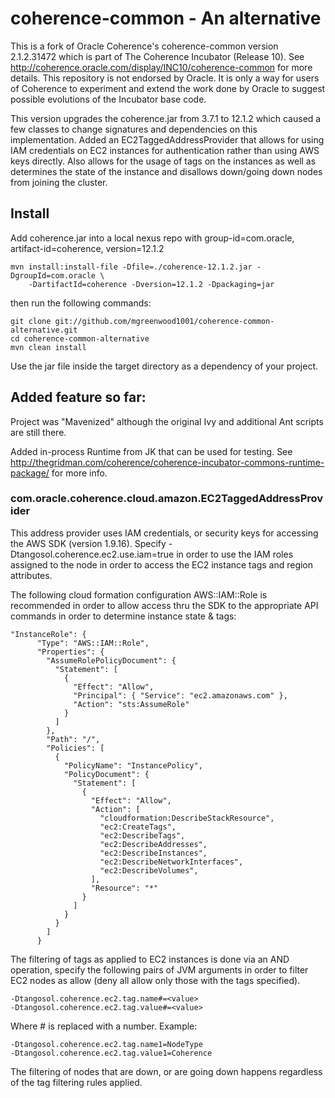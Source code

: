 # coherence-common - An alternative

This is a fork of Oracle Coherence's coherence-common version 2.1.2.31472 which is part of The Coherence Incubator (Release 10). See  http://coherence.oracle.com/display/INC10/coherence-common for more details. This repository is not endorsed by Oracle. It is only a way for users of Coherence to experiment and extend the work done by Oracle to suggest possible evolutions of the Incubator base code.

This version upgrades the coherence.jar from 3.7.1 to 12.1.2 which caused a few classes to change signatures and dependencies on this implementation.
Added an EC2TaggedAddressProvider that allows for using IAM credentials on EC2 instances for authentication rather than using AWS keys directly.  Also
allows for the usage of tags on the instances as well as determines the state of the instance and disallows down/going down nodes from joining the cluster.


## Install

   Add coherence.jar into a local nexus repo with group-id=com.oracle, artifact-id=coherence, version=12.1.2

```
mvn install:install-file -Dfile=./coherence-12.1.2.jar -DgroupId=com.oracle \
    -DartifactId=coherence -Dversion=12.1.2 -Dpackaging=jar
```

then run the following commands:
   
```
git clone git://github.com/mgreenwood1001/coherence-common-alternative.git
cd coherence-common-alternative
mvn clean install
```
    
    
   Use the jar file inside the target directory as a dependency of your project.

## Added feature so far:

   Project was "Mavenized" although the original Ivy and additional Ant scripts are still there. 

   Added in-process Runtime from JK that can be used for testing. See http://thegridman.com/coherence/coherence-incubator-commons-runtime-package/ for more info.
   
### com.oracle.coherence.cloud.amazon.EC2TaggedAddressProvider

This address provider uses IAM credentials, or security keys for accessing the AWS SDK (version 1.9.16).  Specify -Dtangosol.coherence.ec2.use.iam=true
in order to use the IAM roles assigned to the node in order to access the EC2 instance tags and region attributes.

The following cloud formation configuration AWS::IAM::Role is recommended in order to allow access thru the SDK to the appropriate API commands in order
to determine instance state & tags:

```
"InstanceRole": {
      "Type": "AWS::IAM::Role",
      "Properties": {
        "AssumeRolePolicyDocument": {
          "Statement": [
            {
              "Effect": "Allow",
              "Principal": { "Service": "ec2.amazonaws.com" },
              "Action": "sts:AssumeRole"
            }
          ]
        },
        "Path": "/",
        "Policies": [
          {
            "PolicyName": "InstancePolicy",
            "PolicyDocument": {
              "Statement": [
                {
                  "Effect": "Allow",
                  "Action": [
                    "cloudformation:DescribeStackResource",
                    "ec2:CreateTags",
                    "ec2:DescribeTags",
                    "ec2:DescribeAddresses",
                    "ec2:DescribeInstances",
                    "ec2:DescribeNetworkInterfaces",
                    "ec2:DescribeVolumes",
                  ],
                  "Resource": "*"
                }
              ]
            }
          }
        ]
      }
```

The filtering of tags as applied to EC2 instances is done via an AND operation, specify the following pairs of JVM arguments in order to filter EC2 nodes
as allow (deny all allow only those with the tags specified). 

```
-Dtangosol.coherence.ec2.tag.name#=<value>
-Dtangosol.coherence.ec2.tag.value#=<value>
```

Where # is replaced with a number.  Example:

```
-Dtangosol.coherence.ec2.tag.name1=NodeType
-Dtangosol.coherence.ec2.tag.value1=Coherence
```

The filtering of nodes that are down, or are going down happens regardless of the tag filtering rules applied.
